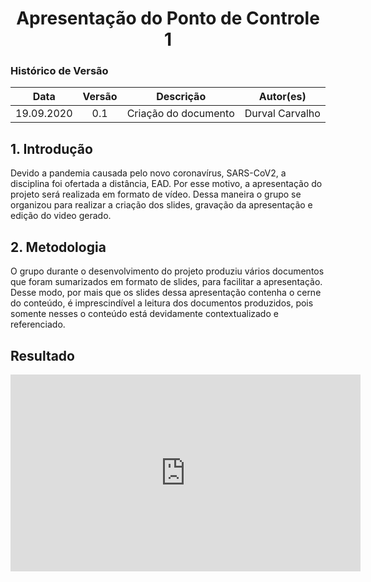 # <center>Apresentação do Ponto de Controle 1

### Histórico de Versão
|    Data    | Versão | Descrição            | Autor(es)       |
| :--------: | :----: | :------------------: | :-------------: |
| 19.09.2020 |  0.1   | Criação do documento | Durval Carvalho |

## 1. Introdução

Devido a pandemia causada pelo novo coronavírus, SARS-CoV2, a disciplina foi ofertada a distância, EAD. Por esse motivo, a apresentação do projeto será realizada em formato de vídeo. Dessa maneira o grupo se organizou para realizar a criação dos slides, gravação da apresentação e edição do video gerado.

## 2. Metodologia

O grupo durante o desenvolvimento do projeto produziu vários documentos que foram sumarizados em formato de slides, para facilitar a apresentação. Desse modo, por mais que os slides dessa apresentação contenha o cerne do conteúdo, é imprescindível a leitura dos documentos produzidos, pois somente nesses o conteúdo está devidamente contextualizado e referenciado.

## Resultado

<p align='center'>
    <iframe width="560" height="315" src="https://www.youtube-nocookie.com/embed/Q4liqvFu-T8" frameborder="0" allow="accelerometer; autoplay; clipboard-write; encrypted-media; gyroscope; picture-in-picture" allowfullscreen></iframe>
</p>
